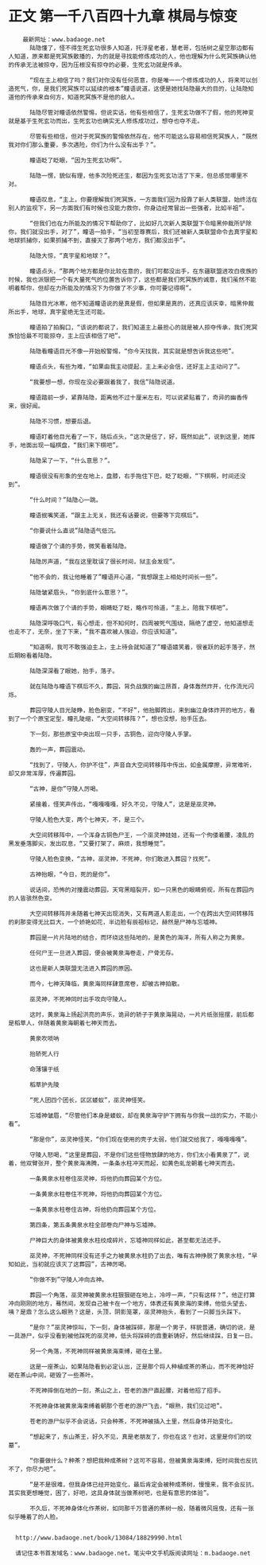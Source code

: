 # 正文 第一千八百四十九章 棋局与惊变
        最新网址：www.badaoge.net
          陆隐懂了，怪不得生死玄功很多人知道，托浮星老者，慧老哥，包括树之星空那边都有人知道，原来都是死冥族散播的，为的就是寻找能修炼成功的人，他也理解为什么死冥族确认他的传承无法被掠夺，因为压根没有掠夺的必要，生死玄功就是传承。
      
          “现在主上相信了吗？我们对你没有任何恶意，你是唯一一个修炼成功的人，将来可以创造死气，你，是我们死冥族可以延续的根本”瞳语说道，这便是她找陆隐最大的目的，让陆隐知道他的传承来自何方，知道死冥族不是他的敌人。
      
          陆隐尽管对瞳语依然警惕，但说实话，他有些相信了，生死玄功做不了假，他的死神变就是基于生死玄功而出，生死玄功也确实无人修炼成功过，想夺也夺不走。
      
          尽管有些相信，但对于死冥族的警惕依然存在，他不可能这么容易相信死冥族人，“既然我对你们那么重要，多次遇险，你们为什么没有出手？”。
      
          瞳语眨了眨眼，“因为生死玄功啊”。
      
          陆隐一愣，貌似有理，他多次险死还生，都因为生死玄功活了下来，但总感觉哪里不对。
      
          瞳语叹息，“主上，你要理解我们死冥族，一方面我们因为投靠了新人类联盟，始终活在别人的监视下，另一方面我们有时候也没能力救你，你身边经常冒出一些强者，比如半祖”。
      
          “但我们也在力所能及的情况下帮助你了，比如好几次新人类联盟下令暗黑仲裁所铲除你，我们就没出手，对了”，瞳语一拍手，“当初至尊赛后，我们还被新人类联盟命令去真宇星和地球抓捕你，如果抓捕不到，直接灭了那两个地方，我们都没出手”。
      
          陆隐大惊，“真宇星和地球？”。
      
          瞳语点头，“那两个地方都是你比较在意的，我们可都没出手，在东疆联盟进攻白夜族的时候，我也派银把一个有大量死气的位置告诉你了，这些都是我们死冥族的诚意，我们虽然不能明着帮你，但却在力所能及的情况下为你做了不少事，你可要记得啊”。
      
          陆隐目光冰寒，他不知道瞳语说的是真是假，但如果是真的，还真应该庆幸，暗黑仲裁所出手，地球，真宇星绝无生还可能。
      
          瞳语拍了拍胸口，“该说的都说了，我们知道主上最担心的就是被人掠夺传承，我们死冥族恰恰最不可能掠夺，主上应该相信了吧”。
      
          陆隐看瞳语目光不像一开始般警惕，“你今天找我，其实就是想告诉我这些吧”。
      
          瞳语点头，有些为难，“如果由我主动提起，主上未必会信，还好主上主动问了”。
      
          “我要想一想，你现在没必要跟着我了，我信”陆隐说道。
      
          瞳语踏前一步，紧靠陆隐，距离他不过十厘米左右，可以说紧贴着了，奇异的幽香传来，很好闻。
      
          陆隐不习惯，想要后退。
      
          瞳语盯着他目光看了一下，随后点头，“这次是信了，好，既然如此”，说到这里，她挥手，地面出现一幅棋盘，“我们来下棋吧”。
      
          陆隐呆了一下，“什么意思？”。
      
          瞳语很没有形象的坐在地上，盘膝，右手拖住下巴，眨了眨眼，“下棋啊，时间还没到”。
      
          “什么时间？”陆隐心一跳。
      
          瞳语抿嘴笑道，“跟主上无关，我还有话要说，但要等下完棋后”。
      
          “你要说什么直说”陆隐语气低沉。
      
          瞳语做了个请的手势，微笑看着陆隐。
      
          陆隐厉声道，“我在这里耽误了很长时间，狱主会发现”。
      
          “他不会的，我让他睡着了”瞳语开心道，“我想跟主上相处时间长一些”。
      
          陆隐皱紧眉头，“你到底什么意思？”。
      
          瞳语再次做了个请的手势，眼睛眨了眨，略作可怜道，“主上，陪我下棋吧”。
      
          陆隐深呼吸口气，有心想走，但不知何时，四周被死气围绕，隔绝了虚空，他知道想走也走不了，无奈，坐了下来，“我不喜欢被人强迫，你应该知道”。
      
          “知道啊，我可不敢强迫主上，主上待会就知道了”瞳语嬉笑着，很雀跃的起手落子，然后期盼看着陆隐。
      
          陆隐深深看了眼她，抬手，落子。
      
          就在陆隐与瞳语下棋后不久，葬园，背负战旗的幽泣昂首，身体轰然炸开，化作流光闪烁。
      
          葬园守陵人目光陡睁，脸色剧变，“不好”，他抬脚跨出，来到幽泣身体炸开的地方，看到了一个个原宝定型，瞳孔陡缩，“大空间转移阵？”，想也没想，抬手压去。
      
          下一刻，那些原宝中央出现一只手，古铜色，迎向守陵人手掌。
      
          轰的一声，葬园震动。
      
          “找到了，守陵人，你护不住”，声音自大空间转移阵中传出，如金属摩擦，异常难听，却又非常浑厚，传遍葬园。
      
          “古神，是你”守陵人厉喝。
      
          紧接着，怪笑声传出，“嘎嘎嘎嘎，好久不见，守陵人”，这是是巫灵神。
      
          守陵人脸色大变，两个七神天，不，是三个。
      
          大空间转移阵中，一个浑身古铜色尸王，一个巫灵神娃娃，还有一个佝偻着腰，凌乱的黑发垂落脚尖，发出叹息，“又要打架了，麻烦，我想睡觉”。
      
          守陵人脸色变换，“古神，巫灵神，不死神，你们敢进入葬园？找死”。
      
          古神抬眼，“今日，死的是你”。
      
          说话间，恐怖的对撞震动葬园，天穹黑暗裂开，如一只黑色的眼睛俯视，所有在葬园内的人皆骇然色变。
      
          大空间转移阵并未随着七神天出现消失，又有两道人影走出，一个在跨出大空间转移阵的刹那变得无比巨大，一个娇艳如花，半边脸有辰祖标记，赫然是尸神与忘墟神。
      
          葬园是一片片陆地的结合，而环绕这些陆地的，是黄色的海洋，所有人称之为黄泉。
      
          任何尸王一旦进入葬园，便会被黄泉海卷走，尸骨无存。
      
          这也是新人类联盟无法进入葬园的原因。
      
          而今，七神天降临，黄泉海同样肆意席卷，却被古神拍散。
      
          巫灵神，不死神同时出手攻向守陵人。
      
          这时，黄泉海上扬起洪亮的声乐，诡异的轿子于黄泉海晃动，一片片纸张摇摆，前后都是稻草人，伴随着黄泉海朝着七神天而去。
      
          黄泉吹唢呐
      
          抬轿死人行
      
          命薄镶于纸
      
          稻草护先陵
      
          “死人团四个团长，区区蝼蚁”，巫灵神怪笑。
      
          忘墟神皱眉，“尽管他们本身是蝼蚁，却在黄泉海守护下拥有与你我一战的实力，不能小看”。
      
          “那是你”，巫灵神怪笑，“你们现在使用的壳子太弱，他们就交给我了，嘎嘎嘎嘎”。
      
          守陵人怒喝，“这里是葬园，不是你们这些怪物放肆的地方，你们太小看黄泉了”，说着，他双臂张开，整个黄泉海沸腾，一条条水柱冲天而起，如黄色虬龙朝着七神天而去。
      
          一条黄泉水柱卷住巫灵神，将他扔向葬园某个方位。
      
          一条黄泉水柱卷住不死神，将他扔向葬园某个方位。
      
          一条黄泉水柱卷住古神，将他扔向葬园某个方位。
      
          第四条，第五条黄泉水柱全部卷向尸神与忘墟神。
      
          尸神巨大的身体被黄泉水柱绞成碎片，忘墟神同样如此，甚至都无法还手。
      
          巫灵神，不死神同样没有还手之力被黄泉水柱扔了出去，唯有古神挣脱了黄泉水柱，“早知如此，当初就应该灭了这葬园”，古神厉喝。
      
          “你做不到”守陵人冲向古神。
      
          葬园一个角落，巫灵神被黄泉水柱狠狠砸在地上，冷哼一声，“只有这样？”，他正打算冲向刚刚的地方，蓦然间，发现自己被卡在一个地方，体表还有黄泉海的束缚，他低头望去，咦？是鼎？怎么这么眼熟？这是，头顶，阴影笼罩，巫灵神抬头，看到了一只脚当头踩下。
      
          “是你？”巫灵神惊叫，下一刻，身体被踩碎，那是一个男子，样貌普通，确切的说，是一具游尸，似乎没看到被他踩死的巫灵神，低头将踩碎的鼎重新铸好，然后继续踩，日复一日。
      
          另一个角落，不死神同样被黄泉海束缚，砸在土里。
      
          这是一座茶山，如果陆隐看到必定认出，正是那个将人种植成茶的茶山，而不死神恰好砸在茶山中间，砸毁了一些茶叶。
      
          不死神摔倒在地的一刻，茶山之上，苍老的游尸直起腰，对着他招了招手。
      
          不死神身体被黄泉海束缚着朝那个苍老的游尸飞去，“眼熟，我们见过吧”。
      
          苍老的游尸似乎不会说话，只会种茶，不死神被插入土里，然后身体开始变化。
      
          “想起来了，东山茶王，好久不见，真是老朋友了，你也在这？也对，这里是你们的坟墓”。
      
          “你要做什么？种茶？想把我种成茶树？这可不容易，但被黄泉海束缚，短时间我也反抗不了，你尽力吧”。
      
          “是不是很难，但我身体已经开始变化，最后肯定会被种成茶树，慢慢来，我不会反抗，其实我更想睡觉，困了，好吧，这具身体就当做茶树吧，也是有意思的体验”。
      
          不久后，不死神身体化作茶树，如同那千万普通的茶树一般，随着微风摇曳，还有一张似乎睡着了的人脸。
      
      
      http://www.badaoge.net/book/13084/18829990.html
      
      请记住本书首发域名：www.badaoge.net。笔尖中文手机版阅读网址：m.badaoge.net